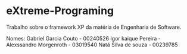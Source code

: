 # eXtreme-Programing
Trabalho sobre o framework XP da matéria de Engenharia de Software.

Nomes:  Gabriel Garcia Couto - 00240526
        Igor kaique Pereira -  
        Alexssandro Morgenroth - 03019540 
        Natã Silva de souza - 00239785 
